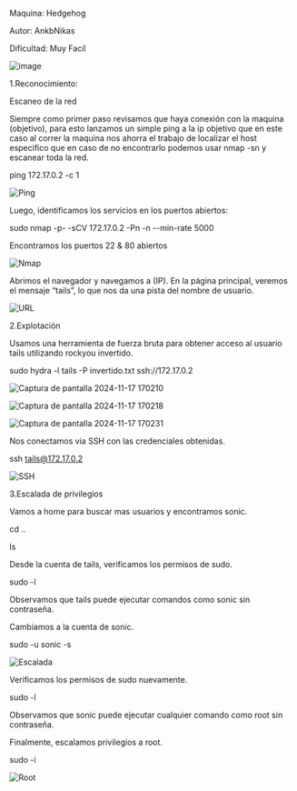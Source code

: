 Maquina: Hedgehog

Autor: AnkbNikas

Dificultad: Muy Facil

![image](https://github.com/user-attachments/assets/f6bd58de-24c1-4e90-a49c-013163d99fa6)

1.Reconocimiento:

Escaneo de la red

Siempre como primer paso revisamos que haya conexión con la maquina (objetivo), 
para esto lanzamos un simple ping a la ip objetivo que en este caso al correr la maquina nos ahorra el trabajo
de localizar el host especifico que en caso de no encontrarlo podemos usar nmap -sn y escanear toda la red.

ping 172.17.0.2 -c 1

![Ping](https://github.com/user-attachments/assets/fdd0621d-7d57-46b0-b0e2-783916f13f53)

Luego, identificamos los servicios en los puertos abiertos:

sudo nmap -p- -sCV 172.17.0.2 -Pn -n --min-rate 5000

Encontramos los puertos 22 & 80 abiertos

![Nmap](https://github.com/user-attachments/assets/0b2c836a-c2a3-4ed5-a28d-9e8902a75c23)

Abrimos el navegador y navegamos a (IP). En la página principal, veremos el mensaje “tails”, 
lo que nos da una pista del nombre de usuario.

![URL](https://github.com/user-attachments/assets/f8d0c398-0d3b-4523-ba25-aa041fe057b9)

2.Explotación

Usamos una herramienta de fuerza bruta para obtener acceso al usuario tails utilizando rockyou invertido.

sudo hydra -l tails -P invertido.txt ssh://172.17.0.2

![Captura de pantalla 2024-11-17 170210](https://github.com/user-attachments/assets/0c45b4b4-2a83-44e5-b3cc-1488d57aed47)

![Captura de pantalla 2024-11-17 170218](https://github.com/user-attachments/assets/bc88ab97-a730-4238-8e77-558fbade388c)

![Captura de pantalla 2024-11-17 170231](https://github.com/user-attachments/assets/99e8a652-e97c-4ba6-84a5-fe3d3fa2b08d)

Nos conectamos via SSH con las credenciales obtenidas.

ssh tails@172.17.0.2

![SSH](https://github.com/user-attachments/assets/57de162e-0429-4269-bc59-b53d854bbdbc)

3.Escalada de privilegios

Vamos a home para buscar mas usuarios y encontramos sonic.

cd ..

ls

Desde la cuenta de tails, verificamos los permisos de sudo.

sudo -l

Observamos que tails puede ejecutar comandos como sonic sin contraseña.

Cambiamos a la cuenta de sonic.

sudo -u sonic -s

![Escalada](https://github.com/user-attachments/assets/74ae9eaf-a6a9-48eb-b82e-d945d09fd511)

Verificamos los permisos de sudo nuevamente.

sudo -l

Observamos que sonic puede ejecutar cualquier comando como root sin contraseña.

Finalmente, escalamos privilegios a root.

sudo -i

![Root](https://github.com/user-attachments/assets/fbe14574-dacd-4a48-b895-4d01333f93f1)
